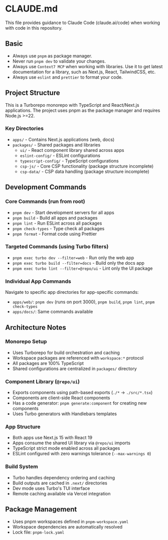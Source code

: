 # CLAUDE.md

This file provides guidance to Claude Code (claude.ai/code) when working with code in this repository.

## Basic

- Always use `pnpm` as package manager.
- Never run `pnpm dev` to validate your changes.
- Always use `Context7 MCP` when working with libraries. Use it to get latest documentation for a library, such as Next.js, React, TailwindCSS, etc.
- Always use `eslint` and `prettier` to format your code.

## Project Structure

This is a Turborepo monorepo with TypeScript and React/Next.js applications. The project uses pnpm as the package manager and requires Node.js >=22.

### Key Directories
- `apps/` - Contains Next.js applications (web, docs)
- `packages/` - Shared packages and libraries
  - `ui/` - React component library shared across apps
  - `eslint-config/` - ESLint configurations
  - `typescript-config/` - TypeScript configurations
  - `csp-js/` - Core CSP functionality (package structure incomplete)
  - `csp-data/` - CSP data handling (package structure incomplete)

## Development Commands

### Core Commands (run from root)
- `pnpm dev` - Start development servers for all apps
- `pnpm build` - Build all apps and packages
- `pnpm lint` - Run ESLint across all packages
- `pnpm check-types` - Type check all packages
- `pnpm format` - Format code using Prettier

### Targeted Commands (using Turbo filters)
- `pnpm exec turbo dev --filter=web` - Run only the web app
- `pnpm exec turbo build --filter=docs` - Build only the docs app
- `pnpm exec turbo lint --filter=@repo/ui` - Lint only the UI package

### Individual App Commands
Navigate to specific app directories for app-specific commands:
- `apps/web/`: `pnpm dev` (runs on port 3000), `pnpm build`, `pnpm lint`, `pnpm check-types`
- `apps/docs/`: Same commands available

## Architecture Notes

### Monorepo Setup
- Uses Turborepo for build orchestration and caching
- Workspace packages are referenced with `workspace:*` protocol
- All packages are 100% TypeScript
- Shared configurations are centralized in `packages/` directory

### Component Library (`@repo/ui`)
- Exports components using path-based exports (`./*` → `./src/*.tsx`)
- Components are client-side React components
- Has a code generator: `pnpm generate:component` for creating new components
- Uses Turbo generators with Handlebars templates

### App Structure
- Both apps use Next.js 15 with React 19
- Apps consume the shared UI library via `@repo/ui` imports
- TypeScript strict mode enabled across all packages
- ESLint configured with zero warnings tolerance (`--max-warnings 0`)

### Build System
- Turbo handles dependency ordering and caching
- Build outputs are cached in `.next/` directories
- Dev mode uses Turbo's TUI interface
- Remote caching available via Vercel integration

## Package Management
- Uses pnpm workspaces defined in `pnpm-workspace.yaml`
- Workspace dependencies are automatically resolved
- Lock file: `pnpm-lock.yaml`